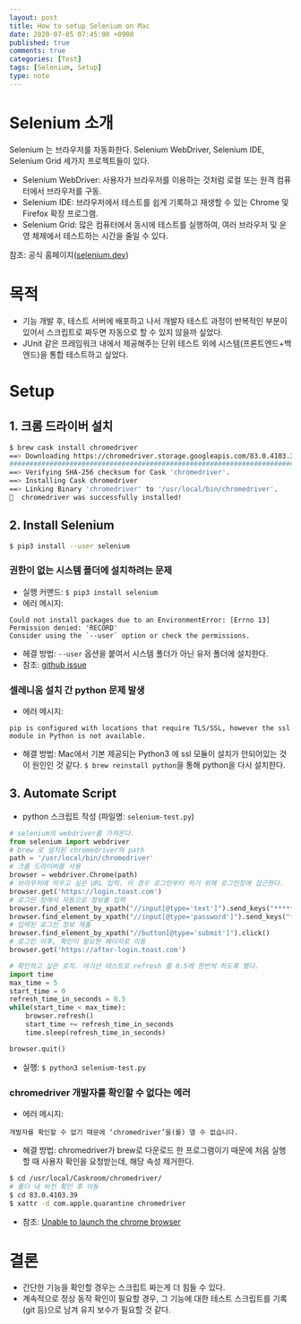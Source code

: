 ```yaml
---
layout: post
title: How to setup Selenium on Mac
date: 2020-07-05 07:45:00 +0900
published: true
comments: true
categories: [Test]
tags: [Selenium, Setup]
type: note
---
```


# Selenium 소개
Selenium 는 브라우저를 자동화한다.
Selenium WebDriver, Selenium IDE, Selenium Grid 세가지 프로젝트들이 있다.

* Selenium WebDriver: 사용자가 브라우저를 이용하는 것처럼 로컬 또는 원격 컴퓨터에서 브라우저를 구동.
* Selenium IDE: 브라우저에서 테스트를 쉽게 기록하고 재생할 수 있는 Chrome 및 Firefox 확장 프로그램.
* Selenium Grid: 많은 컴퓨터에서 동시에 테스트를 실행하여, 여러 브라우저 및 운영 체제에서 테스트하는 시간을 줄일 수 있다.

참조: 공식 홈페이지([selenium.dev](https://www.selenium.dev/))

# 목적
* 기능 개발 후, 테스트 서버에 배포하고 나서 개발자 테스트 과정이 반복적인 부분이 있어서 스크립트로 짜두면 자동으로 할 수 있지 않을까 싶었다.
* JUnit 같은 프레임워크 내에서 제공해주는 단위 테스트 외에 시스템(프론트엔드+백엔드)을 통합 테스트하고 싶었다.

# Setup

## 1. 크롬 드라이버 설치

```sh
$ brew cask install chromedriver
==> Downloading https://chromedriver.storage.googleapis.com/83.0.4103.39/chromed
######################################################################## 100.0%
==> Verifying SHA-256 checksum for Cask 'chromedriver'.
==> Installing Cask chromedriver
==> Linking Binary 'chromedriver' to '/usr/local/bin/chromedriver'.
🍺  chromedriver was successfully installed!
```

## 2. Install Selenium
```sh
$ pip3 install --user selenium
```

### 권한이 없는 시스템 폴더에 설치하려는 문제
* 실행 커맨드: `$ pip3 install selenium`
* 에러 메시지:

```
Could not install packages due to an EnvironmentError: [Errno 13] Permission denied: 'RECORD'
Consider using the `--user` option or check the permissions.
```

* 헤결 방법: `--user` 옵션을 붙여서 시스템 폴더가 아닌 유저 폴더에 설치한다.
* 참조: [github issue](https://github.com/googlesamples/assistant-sdk-python/issues/236#issuecomment-383039470)

### 셀레니움 설치 간 python 문제 발생
* 에러 메시지:

```
pip is configured with locations that require TLS/SSL, however the ssl module in Python is not available.
```

* 해결 방법: Mac에서 기본 제공되는 Python3 에 ssl 모듈이 설치가 안되어있는 것이 원인인 것 같다. `$ brew reinstall python`을 통해 python을 다시 설치한다.


## 3. Automate Script
* python 스크립트 작성 (파일명: `selenium-test.py`)

```python
# selenium의 webdriver를 가져온다.
from selenium import webdriver
# brew 로 설치된 chromedriver의 path
path = '/usr/local/bin/chromedriver' 
# 크롬 드라이버를 사용
browser = webdriver.Chrome(path)
# 브라우저에 띄우고 싶은 URL 입력. 이 경우 로그인부터 하기 위해 로그인창에 접근한다.
browser.get('https://login.toast.com')
# 로그인 창에서 자동으로 정보를 입력
browser.find_element_by_xpath("//input[@type='text']").send_keys("********")
browser.find_element_by_xpath("//input[@type='password']").send_keys("********")
# 입력된 로그인 정보 제출
browser.find_element_by_xpath("//button[@type='submit']").click()
# 로그인 이후, 확인이 필요한 페이지로 이동
browser.get('https://after-login.toast.com')

# 확인하고 싶은 로직. 여기선 테스트로 refresh 를 0.5에 한번씩 하도록 했다.
import time
max_time = 5
start_time = 0
refresh_time_in_seconds = 0.5
while(start_time < max_time):
    browser.refresh()
    start_time += refresh_time_in_seconds
    time.sleep(refresh_time_in_seconds)

browser.quit()
```

* 실행: `$ python3 selenium-test.py`


### chromedriver 개발자를 확인할 수 없다는 에러
* 에러 메시지:

```
개발자를 확인할 수 없기 때문에 ‘chromedriver’을(를) 열 수 없습니다.
```

* 해결 방법: chromedriver가 brew로 다운로드 한 프로그램이기 때문에 처음 실행할 때 사용자 확인을 요청받는데, 해당 속성 제거한다.

```sh
$ cd /usr/local/Caskroom/chromedriver/
# 폴더 내 버전 확인 후 이동
$ cd 83.0.4103.39
$ xattr -d com.apple.quarantine chromedriver
``` 

* 참조: [Unable to launch the chrome browser](https://stackoverflow.com/questions/60362018/macos-catalinav-10-15-3-error-chromedriver-cannot-be-opened-because-the-de)

# 결론
* 간단한 기능을 확인할 경우는 스크립트 짜는게 더 힘들 수 있다.
* 계속적으로 정상 동작 확인이 필요할 경우, 그 기능에 대한 테스트 스크립트를 기록(git 등)으로 남겨 유지 보수가 필요할 것 같다.
